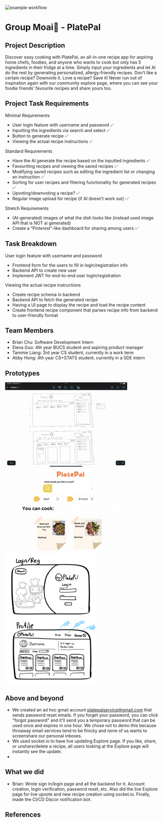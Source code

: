![example workflow](https://github.com/ubc-cpsc455-2024S/project-23_moai/actions/workflows/ci.yml/badge.svg)
# Group Moai🗿 - PlatePal

## Project Description

Discover easy cooking with PlatePal, an all-in-one recipe app for aspiring home chefs, foodies, and anyone who wants to cook but only has 5 ingredients in their fridge at a time. Simply input your ingredients and let AI do the rest by generating personalized, allergy-friendly recipes. Don’t like a certain recipe? Downvote it. Love a recipe? Save it! Never run out of inspiration again with our community explore page, where you can see your foodie friends’ favourite recipes and share yours too.

## Project Task Requirements

Minimal Requirements
- User login feature with username and password :white_check_mark:
- Inputting the ingredients via search and select :white_check_mark:
- Button to generate recipe :white_check_mark:
- Viewing the actual recipe instructions :white_check_mark:

Standard Requirements
- Have the AI generate the recipe based on the inputted ingredients :white_check_mark:
- Favouriting recipes and viewing the saved recipes :white_check_mark:
- Modifying saved recipes such as editing the ingredient list or changing an instruction :white_check_mark:
- Sorting for user recipes and filtering functionality for generated recipes :white_check_mark:
- Upvoting/downvoting a recipe? :white_check_mark:
- Regular image upload for recipe (if AI doesn’t work out) :white_check_mark:

Stretch Requirements
- (AI-generated) images of what the dish looks like (instead used image API that is NOT ai generated)
- Create a “Pinterest”-like dashboard for sharing among users :white_check_mark:


## Task Breakdown
User login feature with username and password
- Frontend form for the users to fill in login/registration info
- Backend API to create new user
- Implement JWT for end-to-end user login/registration

Viewing the actual recipe instructions
- Create recipe schema in backend
- Backend API to fetch the generated recipe
- Having a UI page to display the recipe and load the recipe content
- Create frontend recipe component that parses recipe info from backend to user-friendly format


## Team Members

- Brian Chu: Software Development Intern
- Elena Guo: 4th year BUCS student and aspiring product manager 
- Tammie Liang: 3rd year CS student, currently in a work term
- Abby Hong: 4th year CS+STATS student, currently in a SDE intern

## Prototypes

<img src ="images/sketch_main.png" width="400px">
<img src ="images/sketch_canva.png" width="400px">
<img src ="images/sketch_login.png" width="300px">

## Above and beyond

- We created an ad hoc gmail account platepalservice@gmail.com that sends password reset emails. If you forget your password, you can click "forgot password" and it'll send you a temporary password that can be used once and expires in one hour. We chose not to demo this because throaway email services tend to be finicky and none of us wants to screenshare our personal inboxes.
- We used socket.io to have live updating Explore page. If you like, share, or unshare/delete a recipe, all users looking at the Explore page will instantly see the update.
- 

## What we did
- Brian: Wrote sign in/login page and all the backend for it. Account creation, login verification, password reset, etc. Also did the live Explore page for live upvote and new recipe creation using socket.io. Finally, made the CI/CD Discor notification bot.

<!-- ## Images -->

## References



